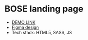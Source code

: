 # BOSE landing page

- [DEMO LINK](https://viacheslav-petrovskyi.github.io/bose-landing/)
- [Figma design](https://www.figma.com/file/OMjQNb3hg1LKMV4OwyQ3Ao/BOSE?node-id=0%3A1)
- Tech stack: HTML5, SASS, JS
